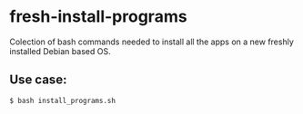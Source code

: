 # fresh-install-programs
Colection of bash commands needed to install all the apps on a new freshly installed Debian based OS.

## Use case:
	$ bash install_programs.sh
